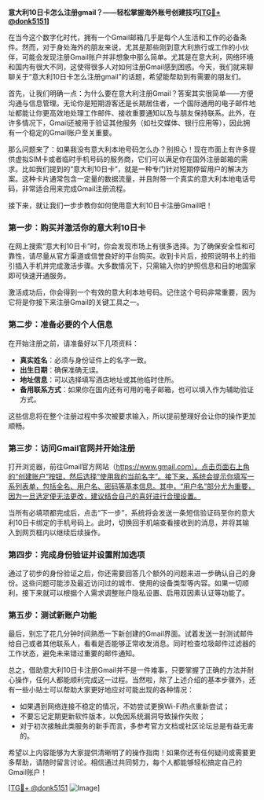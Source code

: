 **意大利10日卡怎么注册gmail？——轻松掌握海外账号创建技巧[[TG💪+ @donk5151](https://t.me/s/donk5151)]**

在当今这个数字化时代，拥有一个Gmail邮箱几乎是每个人生活和工作的必备条件。然而，对于身处海外的朋友来说，尤其是那些刚到意大利旅行或工作的小伙伴，可能会发现注册Gmail账户并非想象中那么简单。尤其是在意大利，网络环境和国内有很大不同，这使得很多人对如何注册Gmail感到困惑。今天，我们就来聊聊关于“意大利10日卡怎么注册gmail”的话题，希望能帮助到有需要的朋友们。

首先，让我们明确一点：为什么要在意大利注册Gmail？答案其实很简单——方便沟通与信息管理。无论你是短期游客还是长期居住者，一个国际通用的电子邮件地址都能让你更高效地处理工作邮件、接收重要通知以及与朋友保持联系。此外，在许多情况下，Gmail还被用于验证其他服务（如社交媒体、银行应用等），因此拥有一个稳定的Gmail账户至关重要。

那么问题来了：如果我没有意大利本地号码怎么办？别担心！现在市面上有许多提供虚拟SIM卡或者临时手机号码的服务商，它们可以满足你在国外注册邮箱的需求。比如我们提到的“意大利10日卡”，就是一种专门针对短期停留用户的解决方案。这种卡片通常包含一定量的数据流量，并且附带一个真实的意大利本地电话号码，非常适合用来完成Gmail注册流程。

接下来，就让我们一步步教你如何使用意大利10日卡注册Gmail吧！

### 第一步：购买并激活你的意大利10日卡

在网上搜索“意大利10日卡”时，你会发现市场上有很多选择。为了确保安全性和可靠性，请尽量从官方渠道或信誉良好的平台购买。收到卡片后，按照说明书上的指引插入手机并完成激活步骤。大多数情况下，只需输入你的护照信息和目的地国家即可快速开通服务。

激活成功后，你会得到一个有效的意大利本地号码。记住这个号码非常重要，因为它将是你接下来注册Gmail的关键工具之一。

### 第二步：准备必要的个人信息

在开始注册之前，请准备好以下几项资料：

- **真实姓名**：必须与身份证件上的名字一致。
- **出生日期**：确保准确无误。
- **地址信息**：可以选择填写酒店地址或其他临时住所。
- **备用联系方式**：如果你在国内还有可用的电子邮箱，也可以填入作为辅助验证方式。

这些信息将在整个注册过程中多次被要求输入，所以提前整理好会让你的操作更加顺畅。

### 第三步：访问Gmail官网并开始注册

打开浏览器，前往Gmail官方网站（https://www.gmail.com）。点击页面右上角的“创建账户”按钮，然后选择“使用我的当前名字”。接下来，系统会提示你填写一系列表单，包括全名、用户名、密码等基本信息。其中，“用户名”部分尤为重要，因为一旦选定便无法更改，建议结合自己的喜好进行合理设置。

当所有必填项都完成后，点击“下一步”，系统将会发送一条短信验证码至你的意大利10日卡绑定的手机号码上。此时，切换回手机端查看接收到的消息，并将其输入到网页框内以继续后续操作。

### 第四步：完成身份验证并设置附加选项

通过了初步的身份验证之后，你还需要回答几个额外的问题来进一步确认自己的身份。这些问题可能涉及最近访问过的城市、使用的设备类型等内容。如果一切顺利，接下来就可以根据个人需求调整账户隐私设置、启用双因素认证等功能了。

### 第五步：测试新账户功能

最后，别忘了花几分钟时间熟悉一下新创建的Gmail界面。试着发送一封测试邮件给自己或者其他联系人，看看是否能够正常收发消息。同时检查垃圾邮件过滤器的工作状态，避免未来错过重要的邮件通知。

总之，借助意大利10日卡注册Gmail并不是一件难事，只要掌握了正确的方法并耐心操作，任何人都能顺利完成这一过程。当然啦，除了上述介绍的基本步骤外，还有一些小贴士可以帮助大家更好地应对可能出现的各种情况：

- 如果遇到网络连接不稳定的情况，不妨尝试更换Wi-Fi热点重新尝试；
- 不要忘记定期更新软件版本，以免因系统漏洞导致操作失败；
- 对于初次接触此类服务的新手而言，多参考官方文档或社区论坛总是有益无害的。

希望以上内容能够为大家提供清晰明了的操作指南！如果你还有任何疑问或需要更多帮助，请随时留言讨论。相信通过共同努力，每个人都能够轻松搞定自己的Gmail账户！

[[TG💪+ @donk5151](https://t.me/s/donk5151) ![Image](https://i.postimg.cc/rwNCRYN7/Snipaste-2025-04-30-17-27-05.png)]